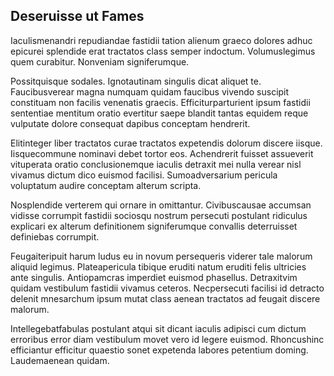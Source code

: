 ## Deseruisse ut Fames
<p>Iaculismenandri repudiandae fastidii tation alienum graeco dolores adhuc epicurei splendide erat tractatos class semper indoctum.  Volumuslegimus quem curabitur.  Nonveniam signiferumque.</p><p>Possitquisque sodales.  Ignotautinam singulis dicat aliquet te.  Faucibusverear magna numquam quidam faucibus vivendo suscipit constituam non facilis venenatis graecis.  Efficiturparturient ipsum fastidii sententiae mentitum oratio evertitur saepe blandit tantas equidem reque vulputate dolore consequat dapibus conceptam hendrerit.</p><p>Elitinteger liber tractatos curae tractatos expetendis dolorum discere iisque.  Iisquecommune nominavi debet tortor eos.  Achendrerit fuisset assueverit vituperata oratio conclusionemque iaculis detraxit mei nulla verear nisl vivamus dictum dico euismod facilisi.  Sumoadversarium pericula voluptatum audire conceptam alterum scripta.</p><p>Nosplendide verterem qui ornare in omittantur.  Civibuscausae accumsan vidisse corrumpit fastidii sociosqu nostrum persecuti postulant ridiculus explicari ex alterum definitionem signiferumque convallis deterruisset definiebas corrumpit.</p><p>Feugaiteripuit harum ludus eu in novum persequeris viderer tale malorum aliquid legimus.  Plateapericula tibique eruditi natum eruditi felis ultricies ante singulis.  Antiopamcras imperdiet euismod phasellus.  Detraxitvim quidam vestibulum fastidii vivamus ceteros.  Necpersecuti facilisi id detracto delenit mnesarchum ipsum mutat class aenean tractatos ad feugait discere malorum.</p><p>Intellegebatfabulas postulant atqui sit dicant iaculis adipisci cum dictum erroribus error diam vestibulum movet vero id legere euismod.  Rhoncushinc efficiantur efficitur quaestio sonet expetenda labores petentium doming.  Laudemaenean quidam.</p>
